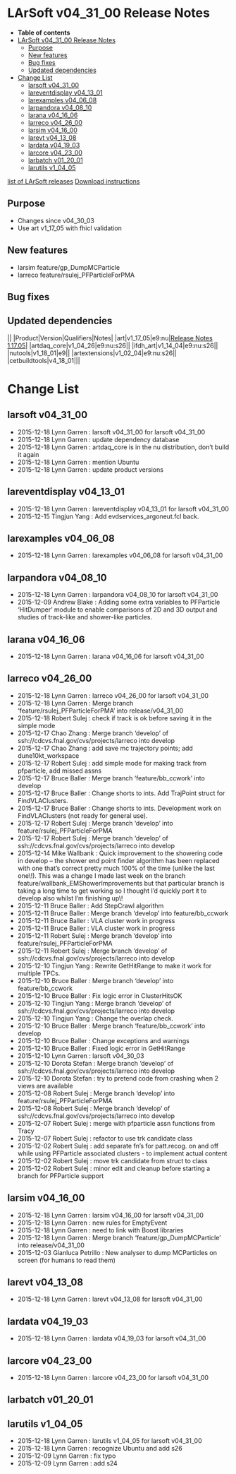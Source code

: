 LArSoft v04_31_00 Release Notes
======================================================================

-   **Table of contents**
-   [LArSoft v04_31_00 Release Notes](#LArSoft-v04_31_00-Release-Notes)
    -   [Purpose](#Purpose)
    -   [New features](#New-features)
    -   [Bug fixes](#Bug-fixes)
    -   [Updated dependencies](#Updated-dependencies)
-   [Change List](#Change-List)
    -   [larsoft v04_31_00](#larsoft-v04_31_00)
    -   [lareventdisplay v04_13_01](#lareventdisplay-v04_13_01)
    -   [larexamples v04_06_08](#larexamples-v04_06_08)
    -   [larpandora v04_08_10](#larpandora-v04_08_10)
    -   [larana v04_16_06](#larana-v04_16_06)
    -   [larreco v04_26_00](#larreco-v04_26_00)
    -   [larsim v04_16_00](#larsim-v04_16_00)
    -   [larevt v04_13_08](#larevt-v04_13_08)
    -   [lardata v04_19_03](#lardata-v04_19_03)
    -   [larcore v04_23_00](#larcore-v04_23_00)
    -   [larbatch v01_20_01](#larbatch-v01_20_01)
    -   [larutils v1_04_05](#larutils-v1_04_05)

[list of LArSoft releases](LArSoft_release_list)
[Download instructions](http://scisoft.fnal.gov/scisoft/bundles/larsoft/v04_31_00/larsoft-v04_31_00.html)

Purpose
--------------------

-   Changes since v04_30_03
-   Use art v1_17_05 with fhicl validation

New features
------------------------------

-   larsim feature/gp_DumpMCParticle
-   larreco feature/rsulej_PFParticleForPMA

Bug fixes
------------------------

Updated dependencies
----------------------------------------------

||
|Product|Version|Qualifiers|Notes|
|art|v1_17_05|e9:nu|[Release Notes 1.17.05](/redmine/projects/art/wiki/Release_Notes_11705)|
|artdaq_core|v1_04_26|e9:nu:s26||
|ifdh_art|v1_14_04|e9:nu:s26||
|nutools|v1_18_01|e9||
|artextensions|v1_02_04|e9:nu:s26||
|cetbuildtools|v4_18_01|||

Change List
============================

larsoft v04_31_00
------------------------------------------

-   2015-12-18 Lynn Garren : larsoft v04_31_00 for larsoft v04_31_00
-   2015-12-18 Lynn Garren : update dependency database
-   2015-12-18 Lynn Garren : artdaq_core is in the nu distribution, don’t build it again
-   2015-12-18 Lynn Garren : mention Ubuntu
-   2015-12-18 Lynn Garren : update product versions

lareventdisplay v04_13_01
----------------------------------------------------------

-   2015-12-18 Lynn Garren : lareventdisplay v04_13_01 for larsoft v04_31_00
-   2015-12-15 Tingjun Yang : Add evdservices_argoneut.fcl back.

larexamples v04_06_08
--------------------------------------------------

-   2015-12-18 Lynn Garren : larexamples v04_06_08 for larsoft v04_31_00

larpandora v04_08_10
------------------------------------------------

-   2015-12-18 Lynn Garren : larpandora v04_08_10 for larsoft v04_31_00
-   2015-12-09 Andrew Blake : Adding some extra variables to PFParticle ‘HitDumper’ module to enable comparisons of 2D and 3D output and studies of track-like and shower-like particles.

larana v04_16_06
----------------------------------------

-   2015-12-18 Lynn Garren : larana v04_16_06 for larsoft v04_31_00

larreco v04_26_00
------------------------------------------

-   2015-12-18 Lynn Garren : larreco v04_26_00 for larsoft v04_31_00
-   2015-12-18 Lynn Garren : Merge branch ‘feature/rsulej_PFParticleForPMA’ into release/v04_31_00
-   2015-12-18 Robert Sulej : check if track is ok before saving it in the simple mode
-   2015-12-17 Chao Zhang : Merge branch ‘develop’ of ssh://cdcvs.fnal.gov/cvs/projects/larreco into develop
-   2015-12-17 Chao Zhang : add save mc trajectory points; add dune10kt_workspace
-   2015-12-17 Robert Sulej : add simple mode for making track from pfparticle, add missed assns
-   2015-12-17 Bruce Baller : Merge branch ‘feature/bb_ccwork’ into develop
-   2015-12-17 Bruce Baller : Change shorts to ints. Add TrajPoint struct for FindVLAClusters.
-   2015-12-17 Bruce Baller : Change shorts to ints. Development work on FindVLAClusters (not ready for general use).
-   2015-12-17 Robert Sulej : Merge branch ‘develop’ into feature/rsulej_PFParticleForPMA
-   2015-12-17 Robert Sulej : Merge branch ‘develop’ of ssh://cdcvs.fnal.gov/cvs/projects/larreco into develop
-   2015-12-14 Mike Wallbank : Quick improvement to the showering code in develop – the shower end point finder algorithm has been replaced with one that’s correct pretty much 100% of the time (unlike the last one\\!). This was a change I made last week on the branch feature/wallbank_EMShowerImprovements but that particular branch is taking a long time to get working so I thought I’d quickly port it to develop also whilst I’m finishing up\\!
-   2015-12-11 Bruce Baller : Add StepCrawl algorithm
-   2015-12-11 Bruce Baller : Merge branch ‘develop’ into feature/bb_ccwork
-   2015-12-11 Bruce Baller : VLA cluster work in progress
-   2015-12-11 Bruce Baller : VLA cluster work in progress
-   2015-12-11 Robert Sulej : Merge branch ‘develop’ into feature/rsulej_PFParticleForPMA
-   2015-12-11 Robert Sulej : Merge branch ‘develop’ of ssh://cdcvs.fnal.gov/cvs/projects/larreco into develop
-   2015-12-10 Tingjun Yang : Rewrite GetHitRange to make it work for multiple TPCs.
-   2015-12-10 Bruce Baller : Merge branch ‘develop’ into feature/bb_ccwork
-   2015-12-10 Bruce Baller : Fix logic error in ClusterHitsOK
-   2015-12-10 Tingjun Yang : Merge branch ‘develop’ of ssh://cdcvs.fnal.gov/cvs/projects/larreco into develop
-   2015-12-10 Tingjun Yang : Change the overlap check.
-   2015-12-10 Bruce Baller : Merge branch ‘feature/bb_ccwork’ into develop
-   2015-12-10 Bruce Baller : Change exceptions and warnings
-   2015-12-10 Bruce Baller : Fixed logic error in GetHitRange
-   2015-12-10 Lynn Garren : larsoft v04_30_03
-   2015-12-10 Dorota Stefan : Merge branch ‘develop’ of ssh://cdcvs.fnal.gov/cvs/projects/larreco into develop
-   2015-12-10 Dorota Stefan : try to pretend code from crashing when 2 views are available
-   2015-12-08 Robert Sulej : Merge branch ‘develop’ into feature/rsulej_PFParticleForPMA
-   2015-12-08 Robert Sulej : Merge branch ‘develop’ of ssh://cdcvs.fnal.gov/cvs/projects/larreco into develop
-   2015-12-07 Robert Sulej : merge with pfparticle assn functions from Tracy
-   2015-12-07 Robert Sulej : refactor to use trk candidate class
-   2015-12-02 Robert Sulej : add separate fn’s for patt.recog. on and off while using PFParticle associated clusters - to implement actual content
-   2015-12-02 Robert Sulej : move trk candidate from struct to class
-   2015-12-02 Robert Sulej : minor edit and cleanup before starting a branch for PFParticle support

larsim v04_16_00
----------------------------------------

-   2015-12-18 Lynn Garren : larsim v04_16_00 for larsoft v04_31_00
-   2015-12-18 Lynn Garren : new rules for EmptyEvent
-   2015-12-18 Lynn Garren : need to link with Boost libraries
-   2015-12-18 Lynn Garren : Merge branch ‘feature/gp_DumpMCParticle’ into release/v04_31_00
-   2015-12-03 Gianluca Petrillo : New analyser to dump MCParticles on screen (for humans to read them)

larevt v04_13_08
----------------------------------------

-   2015-12-18 Lynn Garren : larevt v04_13_08 for larsoft v04_31_00

lardata v04_19_03
------------------------------------------

-   2015-12-18 Lynn Garren : lardata v04_19_03 for larsoft v04_31_00

larcore v04_23_00
------------------------------------------

-   2015-12-18 Lynn Garren : larcore v04_23_00 for larsoft v04_31_00

larbatch v01_20_01
--------------------------------------------

larutils v1_04_05
------------------------------------------

-   2015-12-18 Lynn Garren : larutils v1_04_05 for larsoft v04_31_00
-   2015-12-18 Lynn Garren : recognize Ubuntu and add s26
-   2015-12-09 Lynn Garren : fix typo
-   2015-12-09 Lynn Garren : add s24
